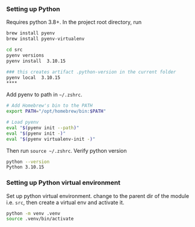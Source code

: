 ### Setting up Python
Requires python 3.8+. In the project root directory, run
```bash
brew install pyenv
brew install pyenv-virtualenv

cd src
pyenv versions
pyenv install  3.10.15

### this creates artifact .python-version in the current folder
pyenv local  3.10.15
****
```
Add pyenv to path in `~/.zshrc`.
```bash
# Add Homebrew's bin to the PATH
export PATH="/opt/homebrew/bin:$PATH"

# Load pyenv
eval "$(pyenv init --path)"
eval "$(pyenv init -)"
eval "$(pyenv virtualenv-init -)"
```
Then run `source ~/.zshrc`.
Verify python version
```bash
python --version
Python 3.10.15
```

### Setting up Python virtual environment
Set up python virtual environment. change to the parent dir of the module i.e. `src`, then create a virtual env and activate it.
```bash
python -m venv .venv
source .venv/bin/activate
```